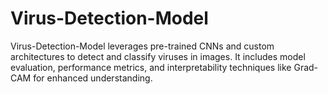 # Virus-Detection-Model
Virus-Detection-Model leverages pre-trained CNNs and custom architectures to detect and classify viruses in images. It includes model evaluation, performance metrics, and interpretability techniques like Grad-CAM for enhanced understanding.
